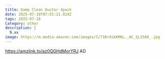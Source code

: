 ```yaml
---
title: Damp Clean Duster 4pack
date: 2025-07-18T07:51:21.024Z
tags: 2025-07-18
Category: other
description: |
  9.xx
image: https://m.media-amazon.com/images/I/71R+9ikKM6L._AC_SL1500_.jpg
---
```

https://amzlink.to/az0QGHdMorYRJ
AD